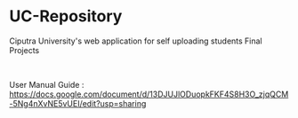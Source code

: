 # UC-Repository
Ciputra University's web application for self uploading students Final Projects

<br>

User Manual Guide :
https://docs.google.com/document/d/13DJUJlODuopkFKF4S8H3O_zjqQCM-5Ng4nXvNE5vUEI/edit?usp=sharing
